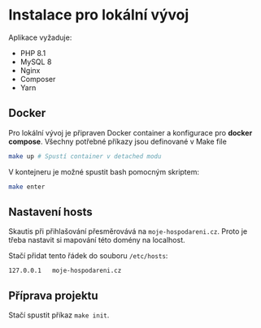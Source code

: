 # Instalace pro lokální vývoj

Aplikace vyžaduje:
- PHP 8.1
- MySQL 8
- Nginx
- Composer
- Yarn

## Docker
Pro lokální vývoj je připraven Docker container a konfigurace pro **docker compose**.
Všechny potřebné příkazy jsou definované v Make file

```bash
make up # Spustí container v detached modu
```

V kontejneru je možné spustit bash pomocným skriptem:
```bash
make enter
```

## Nastavení hosts
Skautis při přihlašování přesměrovává na `moje-hospodareni.cz`.
Proto je třeba nastavit si mapování této domény na localhost.

Stačí přidat tento řádek do souboru `/etc/hosts`:
```
127.0.0.1   moje-hospodareni.cz
```

## Příprava projektu
Stačí spustit příkaz `make init`.